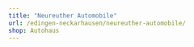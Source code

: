 ```yaml
---
title: "Neureuther Automobile"
url: /edingen-neckarhausen/neureuther-automobile/
shop: Autohaus
---
```

